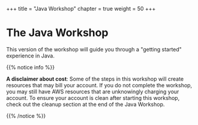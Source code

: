 +++
title = "Java Workshop"
chapter = true
weight = 50
+++

# The Java Workshop

This version of the workshop will guide you through a "getting started" experience in Java.

{{% notice info %}}

**A disclaimer about cost**: Some of the steps in this workshop will create resources that
may bill your account. If you do not complete the workshop, you may still have AWS resources 
that are unknowingly charging your account. To ensure your account is clean after starting
this workshop, check out the cleanup section at the end of the Java Workshop.

{{% /notice %}}
